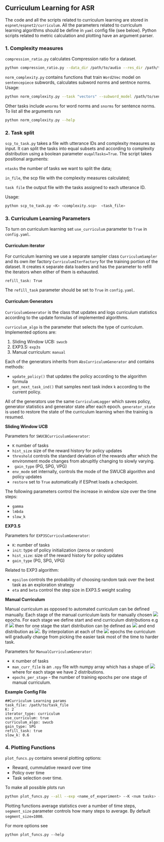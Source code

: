 ## Curriculum Learning for ASR

The code and all the scripts related to curriculum learning are stored in `espnet/espnet2/curriculum`. All the parameters related to curriculum learning algorithms should be define in `yaml` config file (see below). Python scripts related to metric calculation and plotting have an argument parser.

### 1. Complexity measures

`compression_ratio.py` calculates Compression ratio for a dataset.

```bash
python compression_ratio.py --data_dir /path/to/audio --res_dir /path/to/cr_file/
```

`norm_complexity.py` contains functions that train `Word2Vec` model on `sentencepiece` subwords, calculates subword norms and sentnce norms. Usage:

```bash
python norm_complexity.py --task "vectors" --subword_model /path/to/sentencepiece/model --text /path/to/transcription/file --save_file /path/to/save/file --sep "\t"
```
Other tasks include `wnorms` for word norms and `snorms` for sentence norms. To list all the arguments run

```bash
python norm_complexity.py --help
```

### 2. Task split

`scp_to_task.py` takes a file with utterance IDs and complexity measures as input. It can split the tasks into equal subsets and according to complexity distribution using a boolean parameter `euqalTasks=True`. The script takes positional arguments: 

`ntasks` the number of tasks we want to split the data;

`in_file`, the scp file with the complexity measures calculated;

`task file` the output file with the tasks assigned to each utterance ID.

Usage:

```bash
python scp_to_task.py <K> <complexity.scp>  <task_file>
```
### 3. Curriculum Learning Parameters
To turn on curriculum learning set `use_curriculum` parameter to `True` in `config.yaml`.
#### Curriculum iterator

For curriculum learning we use a separate sampler class `CurriculumSampler` and its own iter factory `CurriculumIterFactory` for the training portion of the dataset. It creates `K` separate data loaders and has the parameter to refill the iterators when either of them is exhausted. 

```
refill_task: True
```
The `refill_task` parameter should be set to `True` in `config.yaml`.

#### Curriculum Generators
`CurriculumGenerator` is the class that updates and logs curriculum statistics according to the update formulas of implemented algorithms.

`curriculum_algo` is the parameter that selects the type of curriculum. Implemented options are:
1. Sliding Window UCB: `swucb`
2. EXP3.S: `exp3s`
3. Manual curriculum: `manual`

Each of the generators inherits from `AbsCurriculumGenerator` and contains methods:
* `update_policy()` that updates the policy according to the algorithm formula 
* `get_next_task_ind()` that samples next task index `k` according to the current policy.

All of the generators use the same `CurriculumLogger` which saves policy, generator statistics and generator state after each epoch. `generator_state` is used to restore the state of the curriculum learning when the training is resumed.

**Sliding Window UCB**

Parameters for `SWUCBCurriculumGenerator`:

* `K` number of tasks
* `hist_size` size of the reward history for policy updates
* `threshold` controls the standard deviation of the rewards after which the environment mode changes from abrupltly changing to slowly varying.
* ` gain_type` (PG, SPG, VPG)
* `env_mode` set internally, controls the mode of the SWUCB algorithm and policy updates
* `restore` set to `True` automatically if ESPnet loads a checkpoint.

The following parameters control the increase in window size over the time steps:

* `gamma`
* `lmbda`
* `slow_k`

**EXP3.S**

Parameters for `EXP3SCurriculumGenerator`:

* `K`: number of tasks
* `init`: type of policy initialization (zeros or random)
* `hist_size`: size of the reward history for policy updates
* `gain_type` (PG, SPG, VPG)

Related to EXP3 algorithm:
* `epsilon` controls the probability of choosing random task over the best task as an exploration strategy
* `eta` and `beta` control the step size in EXP3.S weight scaling

**Manual Curriculum**

Manual curriculum as opposed to automated curriculum can be defined manually. Each stage of the manual curriculum lasts for manually chosen <img src="https://render.githubusercontent.com/render/math?math=N"> epochs. For each stage we define start and end curriculum distributions e.g if <img src="https://render.githubusercontent.com/render/math?math=K=2"> then for one stage the start distribution can be defined as <img src="https://render.githubusercontent.com/render/math?math=[1, 0]"> and end distribution as <img src="https://render.githubusercontent.com/render/math?math=[0.5, 0.5]">. By interpolation at each of the <img src="https://render.githubusercontent.com/render/math?math=N"> epochs the curriculum will gradually change from picking the easier task most of the time to harder task.

Parameters for `ManualCurriculumGenerator`:

* `K` number of tasks
* `man_curr_file` is an `.npy` file with numpy array which has a shape of  <img src="https://render.githubusercontent.com/render/math?math=(2\times stages \times K)">  where for each stage we have 2 distributions.
* `epochs_per_stage` - the number of training epochs per one stage of manual curriculum.

**Example Config File**
```
##Curriculum Learning params
task_file: /path/to/task_file
K: 2
iterator_type: curriculum
use_curriculum: true
curriculum_algo: swucb
gain_type: SPG
refill_task: true
slow_k: 0.6
```
### 4. Plotting Functions
`plot_funcs.py` contains several plotting options:
* Reward, cummulative reward over time
* Policy over time
* Task selection over time.

To make all possible plots run
```bash
python plot_funcs.py --all --exp <name_of_experiment> --K <num tasks> --log_dir <path/to/dir/with/espnet/logs> --out_dir <path/to/output/dir> --segment_size 1000
```
Plotting functions average statistics over a number of time steps, `segment_size` parameter controls how many steps to average. By default `segment_size=1000`.

For more options see 
```
python plot_funcs.py --help
```